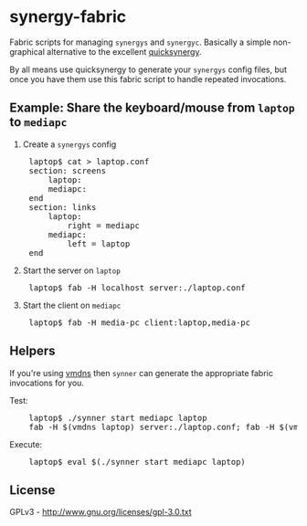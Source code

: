 # synergy-fabric

Fabric scripts for managing `synergys` and `synergyc`. Basically a simple non-graphical alternative to
the excellent <a href="http://code.google.com/p/quicksynergy/">quicksynergy</a>.

By all means use quicksynergy to generate your `synergys` config files, but once you have them
use this fabric script to handle repeated invocations.

## Example: Share the keyboard/mouse from `laptop` to `mediapc`

1. Create a `synergys` config
<pre>
    laptop$ cat > laptop.conf
    section: screens
    	laptop:
    	mediapc:
    end
    section: links
    	laptop:
    		right = mediapc
    	mediapc:
    		left = laptop
    end
</pre>

2. Start the server on `laptop`
<pre>
    laptop$ fab -H localhost server:./laptop.conf
</pre>

3. Start the client on `mediapc`
<pre>
    laptop$ fab -H media-pc client:laptop,media-pc
</pre>

## Helpers

If you're using <a href="https://github.com/jlabusch/vmdns">vmdns</a> then `synner` can generate the appropriate fabric invocations for you.

Test:
<pre>
    laptop$ ./synner start mediapc laptop
    fab -H $(vmdns laptop) server:./laptop.conf; fab -H $(vmdns mediapc) client:$(vmdns laptop),mediapc
</pre>

Execute:
<pre>
    laptop$ eval $(./synner start mediapc laptop)
</pre>

## License

GPLv3 - http://www.gnu.org/licenses/gpl-3.0.txt
